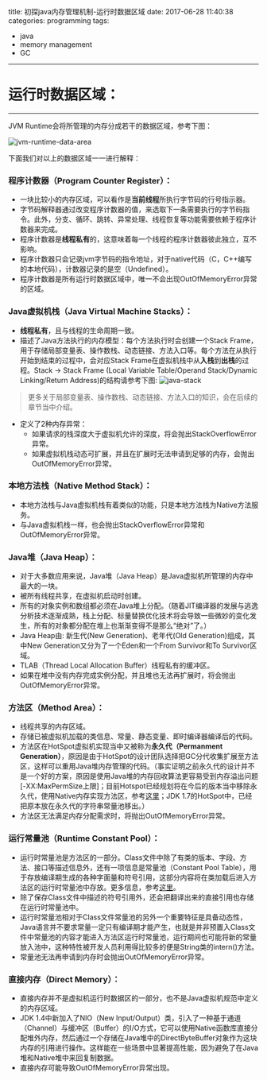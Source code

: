 title: 初探java内存管理机制-运行时数据区域
date: 2017-06-28 11:40:38
categories: programming
tags:
- java
- memory management
- GC
---

# 运行时数据区域：
---

JVM Runtime会将所管理的内存分成若干的数据区域，参考下图：

![jvm-runtime-data-area](https://www.zhuxiaodong.net/static/images/jvm-runtime-data-area.png)

<!--more-->

下面我们对以上的数据区域一一进行解释：

### 程序计数器（Program Counter Register）：

* 一块比较小的内存区域，可以看作是**当前线程**所执行字节码的行号指示器。
* 字节码解释器通过改变程序计数器的值，来选取下一条需要执行的字节码指令。此外，分支、循环、跳转、异常处理、线程恢复等功能需要依赖于程序计数器来完成。
* 程序计数器是**线程私有**的，这意味着每一个线程的程序计数器彼此独立，互不影响。
* 程序计数器只会记录jvm字节码的指令地址，对于native代码（C，C++编写的本地代码），计数器记录的是空（Undefined）。
* 程序计数器是所有运行时数据区域中，唯一不会出现OutOfMemoryError异常的区域。

### Java虚拟机栈（Java Virtual Machine Stacks）：

* **线程私有**，且与线程的生命周期一致。
* 描述了Java方法执行的内存模型：每个方法执行时会创建一个Stack Frame，用于存储局部变量表、操作数栈、动态链接、方法入口等。每个方法在从执行开始到结束的过程中，会对应Stack Frame在虚拟机栈中从**入栈**到**出栈**的过程。Stack -> Stack Frame (Local Variable Table/Operand Stack/Dynamic Linking/Return Address)的结构请参考下图:
![java-stack](https://www.zhuxiaodong.net/static/images/java-stack.png)
> 更多关于局部变量表、操作数栈、动态链接、方法入口的知识，会在后续的章节当中介绍。
* 定义了2种内存异常：
	* 如果请求的栈深度大于虚拟机允许的深度，将会抛出StackOverflowError异常。
	* 如果虚拟机栈动态可扩展，并且在扩展时无法申请到足够的内存，会抛出OutOfMemoryError异常。

### 本地方法栈（Native Method Stack）：

* 本地方法栈与Java虚拟机栈有着类似的功能，只是本地方法栈为Native方法服务。
* 与Java虚拟机栈一样，也会抛出StackOverflowError异常和OutOfMemoryError异常。

### Java堆（Java Heap）：

* 对于大多数应用来说，Java堆（Java Heap）是Java虚拟机所管理的内存中最大的一块。
* 被所有线程共享，在虚拟机启动时创建。
* 所有的对象实例和数组都必须在Java堆上分配。（随着JIT编译器的发展与逃逸分析技术逐渐成熟，栈上分配、标量替换优化技术将会导致一些微妙的变化发生，所有的对象都分配在堆上也渐渐变得不是那么“绝对”了。）
* Java Heap由: 新生代(New Generation)、老年代(Old Generation)组成，其中New Generation又分为了一个Eden和一个From Survivor和To Survivor区域。
* TLAB（Thread Local Allocation Buffer）线程私有的缓冲区。
* 如果在堆中没有内存完成实例分配，并且堆也无法再扩展时，将会抛出OutOfMemoryError异常。

### 方法区（Method Area）：

* 线程共享的内存区域。
* 存储已被虚拟机加载的类信息、常量、静态变量、即时编译器编译后的代码。
* 方法区在HotSpot虚拟机实现当中又被称为**永久代（Permanment Generation）**，原因是由于HotSpot的设计团队选择把GC分代收集扩展至方法区，这样可以重用Java堆内存管理的代码。（事实证明之前永久代的设计并不是一个好的方案，原因是使用Java堆的内存回收算法更容易受到内存溢出问题[-XX:MaxPermSize上限]；目前Hotspot已经规划将在今后的版本当中移除永久代，使用Native内存实现方法区，参考[这里](http://openjdk.java.net/jeps/122)；JDK 1.7的HotSpot中，已经把原本放在永久代的字符串常量池移出。）
* 方法区无法满足内存分配需求时，将抛出OutOfMemoryError异常。

### 运行常量池（Runtime Constant Pool）：

* 运行时常量池是方法区的一部分。Class文件中除了有类的版本、字段、方法、接口等描述信息外，还有一项信息是常量池（Constant Pool Table），用于存放编译期生成的各种字面量和符号引用，这部分内容将在类加载后进入方法区的运行时常量池中存放。更多信息，参考[这里](https://www.zhihu.com/question/30300585)。
* 除了保存Class文件中描述的符号引用外，还会把翻译出来的直接引用也存储在运行时常量池中。
* 运行时常量池相对于Class文件常量池的另外一个重要特征是具备动态性，Java语言并不要求常量一定只有编译期才能产生，也就是并非预置入Class文件中常量池的内容才能进入方法区运行时常量池，运行期间也可能将新的常量放入池中，这种特性被开发人员利用得比较多的便是String类的intern()方法。
* 常量池无法再申请到内存时会抛出OutOfMemoryError异常。

### 直接内存（Direct Memory）：

* 直接内存并不是虚拟机运行时数据区的一部分，也不是Java虚拟机规范中定义的内存区域。
* JDK 1.4中新加入了NIO（New Input/Output）类，引入了一种基于通道（Channel）与缓冲区（Buffer）的I/O方式，它可以使用Native函数库直接分配堆外内存，然后通过一个存储在Java堆中的DirectByteBuffer对象作为这块内存的引用进行操作。这样能在一些场景中显著提高性能，因为避免了在Java堆和Native堆中来回复制数据。
* 直接内存可能导致OutOfMemoryError异常出现。